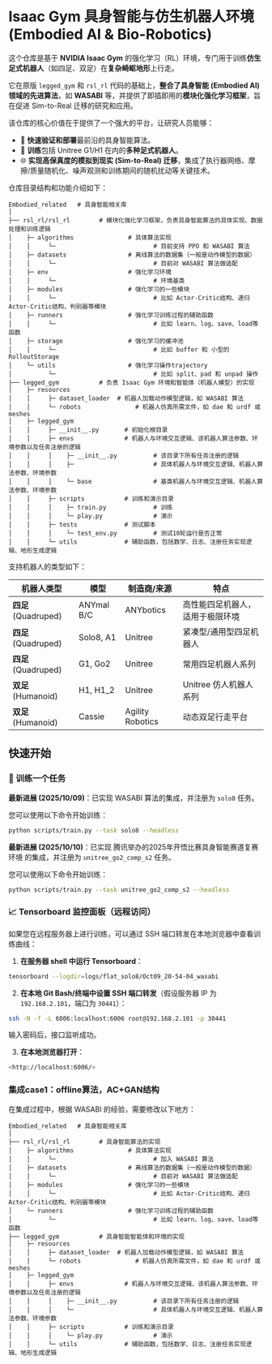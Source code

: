 # Isaac Gym 具身智能与仿生机器人环境 (Embodied AI & Bio-Robotics)

这个仓库是基于 **NVIDIA Isaac Gym** 的强化学习（RL）环境，专门用于训练​**仿生足式机器人**​（如四足、双足）在**复杂崎岖地形**上行走。

它在原版 `legged_gym` 和 `rsl_rl` 代码的基础上，​**整合了具身智能 (Embodied AI) 领域的先进算法**​，如 **WASABI** 等，并提供了即插即用的​**模块化强化学习框架**​，旨在促进 Sim-to-Real 迁移的研究和应用。

该仓库的核心价值在于提供了一个强大的平台，让研究人员能够：

* 🚀 **快速验证和部署**最前沿的具身智能算法。
* 🤖 **训练**包括 Unitree G1/H1 在内的​**多种足式机器人**​。
* 🌐 ​**实现高保真度的模拟到现实 (Sim-to-Real) 迁移**​，集成了执行器网络、摩擦/质量随机化、噪声观测和训练期间的随机扰动等关键技术。

仓库目录结构和功能介绍如下：

```
Embodied_related   # 具身智能相关库
│
├── rsl_rl/rsl_rl        # ​模块化强化学习框架​，负责具身智能算法的具体实现、数据处理和训练逻辑
│    ├─ algorithms               # 具体算法实现
│    │     └─                           # 目前支持 PPO 和 WASABI 算法
│    ├─ datasets                 # 离线算法的数据集（一般是动作模型的数据）
│    │     └─                           # 目前对 WASABI 算法做适配
│    ├─ env                      # 强化学习环境
│    │     └─                           # 环境基类
│    ├─ modules                  # 强化学习的一些模块
│    │     └─                           # 比如 Actor-Critic结构、递归Actor-Critic结构、判别器等模块
│    ├─ runners                  # 强化学习训练过程的辅助函数
│    │     └─                           # 比如 learn、log、save、load等函数
│    ├─ storage                  # 强化学习的缓冲池
│    │     └─                           # 比如 buffer 和 小型的 RolloutStorage
│    └─ utils                    # 强化学习操作trajectory
│          └─                           # 比如 split、pad 和 unpad 操作
├── legged_gym           # 负责 Isaac Gym 环境和智能体（机器人模型）的实现
│    ├─ resources
│    │     ├─ dataset_loader  # 机器人加载动作模型逻辑，如 WASABI 算法
│    │     └─ robots               # 机器人仿真所需文件，如 dae 和 urdf 或 meshes
│    ├─ legged_gym
│    │     ├─ __init__.py       # 初始化根目录
│    │     ├─ envs              # 机器人与环境交互逻辑、该机器人算法参数、环境参数以及任务注册的逻辑
│    │     │    ├─ __init__.py          # 该目录下所有任务注册的逻辑
│    │     │    ├─                      # 具体机器人与环境交互逻辑、机器人算法参数、环境参数
│    │     │    └─ base                 # 基类机器人与环境交互逻辑、机器人算法参数、环境参数
│    │     ├─ scripts           # 训练和演示目录
│    │     │    ├─ train.py             # 训练
│    │     │    └─ play.py              # 演示
│    │     ├─ tests             # 测试脚本
│    │     │    └─ test_env.py          # 测试10轮运行是否正常
│    │     └─ utils             # 辅助函数，包括数学、日志、注册任务实现逻辑、地形生成逻辑
```

支持机器人的类型如下：

|机器人类型|模型|制造商/来源|特点|
| --- | --- | --- | --- |
|**四足** (Quadruped)|ANYmal B/C|ANYbotics|高性能四足机器人，适用于极限环境|
|**四足** (Quadruped)|Solo8, A1|Unitree|紧凑型/通用型四足机器人|
|**四足** (Quadruped)|G1, Go2|Unitree|常用四足机器人系列|
|**双足** (Humanoid)|H1, H1\_2|Unitree|Unitree 仿人机器人系列|
|**双足** (Humanoid)|Cassie|Agility Robotics|动态双足行走平台|

## 快速开始

### 🚀 训练一个任务

​**最新进展 (2025/10/09)**​：已实现 WASABI 算法的集成，并注册为 `solo8` 任务。

您可以使用以下命令开始训练：

```bash
python scripts/train.py --task solo8 --headless
```

**最新进展 (2025/10/10)**​：已实现 腾讯举办的2025年开悟比赛具身智能赛道复赛环境 的集成，并注册为 `unitree_go2_comp_s2` 任务。

您可以使用以下命令开始训练：

```bash
python scripts/train.py --task unitree_go2_comp_s2 --headless
```

### 📈 Tensorboard 监控面板（远程访问）

如果您在远程服务器上进行训练，可以通过 SSH 端口转发在本地浏览器中查看训练曲线：

1. ​**在服务器 shell 中运行 Tensorboard**​：

```bash
tensorboard --logdir=logs/flat_solo8/Oct09_20-54-04_wasabi
```

2. ​**在本地 Git Bash/终端中设置 SSH 端口转发**​（假设服务器 IP 为 `192.168.2.101`，端口为 `30441`）：

```bash
ssh -N -f -L 6006:localhost:6006 root@192.168.2.101 -p 30441
```

输入密码后，接口监听成功。

3. ​**在本地浏览器打开**​：

```bash
<http://localhost:6006/>
```

### 集成case1：offline算法，AC+GAN结构

在集成过程中，根据 WASABI 的经验，需要修改以下地方：

```
Embodied_related   # 具身智能相关库
│
├── rsl_rl/rsl_rl        # 具身智能算法的实现
│    ├─ algorithms               # 具体算法实现
│    │     └─                           # 加入 WASABI 算法
│    ├─ datasets                 # 离线算法的数据集（一般是动作模型的数据）
│    │     └─                           # 目前对 WASABI 算法做适配
│    ├─ modules                  # 强化学习的一些模块
│    │     └─                           # 比如 Actor-Critic结构、递归Actor-Critic结构、判别器等模块
│    └─ runners                  # 强化学习训练过程的辅助函数
│          └─                           # 比如 learn、log、save、load等函数
├── legged_gym           # 具身智能智能体和环境的实现
│    ├─ resources
│    │     ├─ dataset_loader  # 机器人加载动作模型逻辑，如 WASABI 算法
│    │     └─ robots               # 机器人仿真所需文件，如 dae 和 urdf 或 meshes
│    ├─ legged_gym
│    │     ├─ envs              # 机器人与环境交互逻辑、该机器人算法参数、环境参数以及任务注册的逻辑
│    │     │    ├─ __init__.py          # 该目录下所有任务注册的逻辑
│    │     │    └─                      # 具体机器人与环境交互逻辑、机器人算法参数、环境参数
│    │     ├─ scripts           # 训练和演示目录
│    │     │    └─ play.py              # 演示
│    │     └─ utils             # 辅助函数，包括数学、日志、注册任务实现逻辑、地形生成逻辑
```

